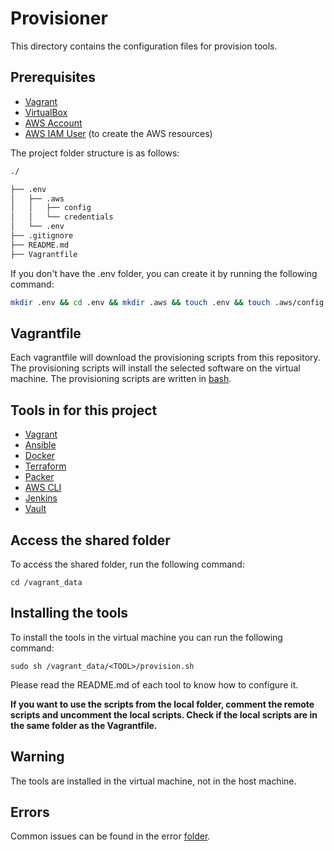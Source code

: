 # Provisioner

This directory contains the configuration files for provision tools.

## Prerequisites

- [Vagrant](https://www.vagrantup.com/)
- [VirtualBox](https://www.virtualbox.org/)
- [AWS Account](https://aws.amazon.com/)
- [AWS IAM User](https://docs.aws.amazon.com/IAM/latest/UserGuide/id_users.html) (to create the AWS resources)

The project folder structure is as follows:

~~~bash
./

├── .env
│   ├── .aws
│   │   ├── config
│   │   └── credentials
│   └── .env
├── .gitignore
├── README.md
├── Vagrantfile

~~~

If you don't have the .env folder, you can create it by running the following command:

~~~bash
mkdir .env && cd .env && mkdir .aws && touch .env && touch .aws/config && touch .aws/credentials
~~~

## Vagrantfile

Each vagrantfile will download the provisioning scripts from this repository. The provisioning scripts will install the selected software on the virtual machine. The provisioning scripts are written in [bash](https://www.gnu.org/software/bash/).

## Tools in for this project

- [Vagrant](./Vagrant/README.md)
- [Ansible](./Ansible/README.md)
- [Docker](./Docker/README.md)
- [Terraform](./Terraform/README.md)
- [Packer](./Packer/README.md)
- [AWS CLI](./AWS_CLI/README.md)
- [Jenkins](./Jenkins/README.md)
- [Vault](./Vault/README.md)

## Access the shared folder

To access the shared folder, run the following command:

```cd /vagrant_data```

## Installing the tools

To install the tools in the virtual machine you can run the following command:

```sudo sh /vagrant_data/<TOOL>/provision.sh```

Please read the README.md of each tool to know how to configure it.

**If you want to use the scripts from the local folder, comment the remote scripts and uncomment the local scripts. Check if the local scripts are in the same folder as the Vagrantfile.**

## Warning

The tools are installed in the virtual machine, not in the host machine.

## Errors

Common issues can be found in the error [folder](./errors/README.md).
